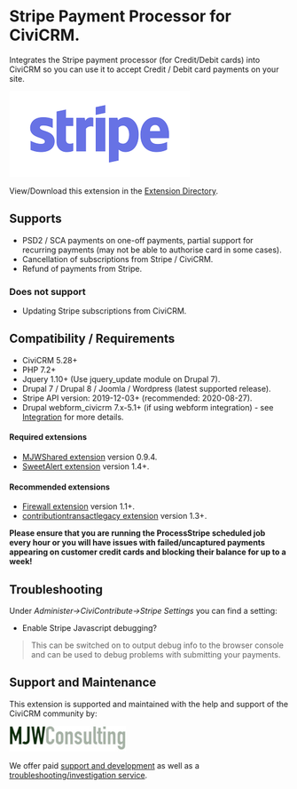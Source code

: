 # Stripe Payment Processor for CiviCRM.
Integrates the Stripe payment processor (for Credit/Debit cards) into CiviCRM so you can use it to accept Credit / Debit card payments on your site.

[![Stripe Logo](images/stripe.png)](https://stripe.com/)

View/Download this extension in the [Extension Directory](https://civicrm.org/extensions/stripe-payment-processor).

## Supports
* PSD2 / SCA payments on one-off payments, partial support for recurring payments (may not be able to authorise card in some cases).
* Cancellation of subscriptions from Stripe / CiviCRM.
* Refund of payments from Stripe.

### Does not support
* Updating Stripe subscriptions from CiviCRM.

## Compatibility / Requirements
* CiviCRM 5.28+
* PHP 7.2+
* Jquery 1.10+ (Use jquery_update module on Drupal 7).
* Drupal 7 / Drupal 8 / Joomla / Wordpress (latest supported release).
* Stripe API version: 2019-12-03+ (recommended: 2020-08-27).
* Drupal webform_civicrm 7.x-5.1+ (if using webform integration) - see [Integration](integration.md) for more details.

#### Required extensions

* [MJWShared extension](https://civicrm.org/extensions/mjwshared) version 0.9.4.
* [SweetAlert extension](https://civicrm.org/extensions/sweetalert) version 1.4+.

#### Recommended extensions

* [Firewall extension](https://civicrm.org/extensions/firewall) version 1.1+.
* [contributiontransactlegacy extension](https://civicrm.org/extensions/contribution-transact-api) version 1.3+.

**Please ensure that you are running the ProcessStripe scheduled job every hour or you will have issues with failed/uncaptured payments appearing on customer credit cards and blocking their balance for up to a week!**

## Troubleshooting
Under *Administer->CiviContribute->Stripe Settings* you can find a setting:
* Enable Stripe Javascript debugging?

> This can be switched on to output debug info to the browser console and can be used to debug problems with submitting your payments.

## Support and Maintenance
This extension is supported and maintained with the help and support of the CiviCRM community by:

[![MJW Consulting](images/mjwconsulting.jpg)](https://www.mjwconsult.co.uk)

We offer paid [support and development](https://mjw.pt/support) as well as a [troubleshooting/investigation service](https://mjw.pt/investigation).

